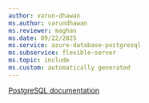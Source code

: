 ```yaml
---
author: varun-dhawan
ms.author: varundhawan
ms.reviewer: maghan
ms.date: 09/22/2025
ms.service: azure-database-postgresql
ms.subservice: flexible-server
ms.topic: include
ms.custom: automatically generated
---
```

[PostgreSQL documentation](https://www.postgresql.org/docs/release/15.14/)

